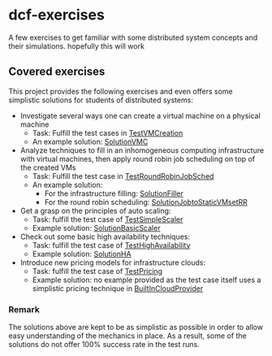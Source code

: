 # dcf-exercises
A few exercises to get familiar with some distributed system concepts and their simulations.
hopefully this will work 

## Covered exercises
This project provides the following exercises and even offers some simplistic solutions for students of distributed systems:
* Investigate several ways one can create a virtual machine on a physical machine
  * Task: Fulfill the test cases in [TestVMCreation](https://github.com/kecskemeti/dcf-exercises/blob/master/src/test/java/hu/unimiskolc/iit/distsys/TestVMCreation.java)
  * An example solution: [SolutionVMC](https://github.com/kecskemeti/dcf-exercises/blob/master/src/main/java/hu/unimiskolc/iit/distsys/solution/SolutionVMC.java)
* Analyze techniques to fill in an inhomogeneous computing infrastructure with virtual machines, then apply round robin job scheduling on top of the created VMs
  * Task: Fulfill the test case in [TestRoundRobinJobSched](https://github.com/kecskemeti/dcf-exercises/blob/master/src/test/java/hu/unimiskolc/iit/distsys/TestRoundRobinJobSched.java)
  * An example solution: 
    * For the infrastructure filling: [SolutionFiller](https://github.com/kecskemeti/dcf-exercises/blob/master/src/main/java/hu/unimiskolc/iit/distsys/solution/SolutionFiller.java)
    * For the round robin scheduling: [SolutionJobtoStaticVMsetRR](https://github.com/kecskemeti/dcf-exercises/blob/master/src/main/java/hu/unimiskolc/iit/distsys/solution/SolutionJobtoStaticVMsetRR.java)
* Get a grasp on the principles of auto scaling:
  * Task: fulfill the test case of [TestSimpleScaler](https://github.com/kecskemeti/dcf-exercises/blob/master/src/test/java/hu/unimiskolc/iit/distsys/TestSimpleScaler.java)
  * Example solution: [SolutionBasicScaler](https://github.com/kecskemeti/dcf-exercises/blob/master/src/main/java/hu/unimiskolc/iit/distsys/solution/SolutionBasicScaler.java)
* Check out some basic high availability techniques:
  * Task: fulfill the test case of [TestHighAvailability](https://github.com/kecskemeti/dcf-exercises/blob/master/src/test/java/hu/unimiskolc/iit/distsys/TestHighAvailability.java)
  * Example solution: [SolutionHA](https://github.com/kecskemeti/dcf-exercises/blob/master/src/main/java/hu/unimiskolc/iit/distsys/solution/SolutionHA.java) 
* Introduce new pricing models for infrastructure clouds:
  * Task: fulfill the test case of [TestPricing](https://github.com/kecskemeti/dcf-exercises/blob/master/src/test/java/hu/unimiskolc/iit/distsys/TestPricing.java)
  * Example solution: no example provided as the test case itself uses a simplistic pricing technique in [BuiltInCloudProvider](https://github.com/kecskemeti/dcf-exercises/blob/master/src/main/java/hu/unimiskolc/iit/distsys/BuiltInCloudProvider.java)

### Remark
The solutions above are kept to be as simplistic as possible in order to allow easy understanding of the mechanics in place. As a result, some of the solutions do not offer 100% success rate in the test runs.
